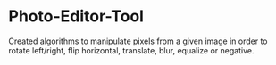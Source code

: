 # Photo-Editor-Tool
Created algorithms to manipulate pixels from a given image in order to rotate left/right, flip horizontal, translate, blur, equalize or negative.
